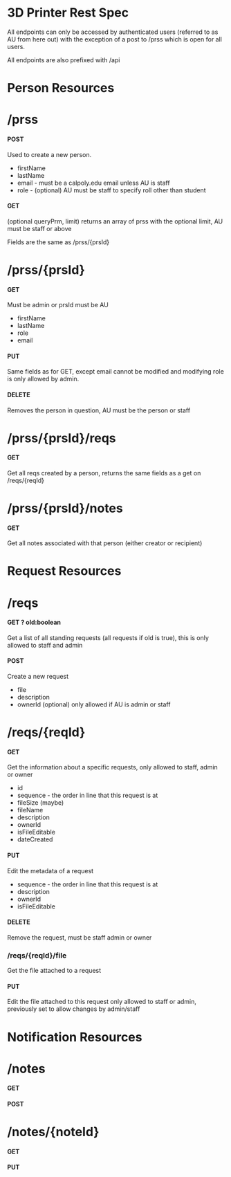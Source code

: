 # 3D Printer Rest Spec

All endpoints can only be accessed by authenticated users
 (referred to as AU from here out) with the exception of a post to /prss which
 is open for all users.

All endpoints are also prefixed with /api

# Person Resources

# /prss

#### POST
Used to create a new person.
* firstName
* lastName
* email - must be a calpoly.edu email unless AU is staff
* role - (optional) AU must be staff to specify roll other than student

#### GET
(optional queryPrm, limit) returns an array of prss with the optional limit, AU must be staff or above

Fields are the same as /prss/{prsId}

# /prss/{prsId}

#### GET
Must be admin or prsId must be AU
* firstName
* lastName
* role
* email

#### PUT
Same fields as for GET, except email cannot be modified and modifying role is only
allowed by admin.

#### DELETE
Removes the person in question, AU must be the person or staff

# /prss/{prsId}/reqs
#### GET
Get all reqs created by a person, returns the same fields as a get on /reqs/{reqId}
# /prss/{prsId}/notes
#### GET
Get all notes associated with that person (either creator or recipient)

# Request Resources

# /reqs
#### GET ? old:boolean
Get a list of all standing requests (all requests if old is true), this is only allowed to staff and admin
#### POST
Create a new request
* file
* description
* ownerId (optional) only allowed if AU is admin or staff

# /reqs/{reqId}
#### GET
Get the information about a specific requests, only allowed to staff, admin or owner
* id
* sequence - the order in line that this request is at
* fileSize (maybe)
* fileName
* description
* ownerId
* isFileEditable
* dateCreated

#### PUT
Edit the metadata of a request
* sequence - the order in line that this request is at
* description
* ownerId
* isFileEditable

#### DELETE
Remove the request, must be staff admin or owner

### /reqs/{reqId}/file
Get the file attached to a request
#### PUT
Edit the file attached to this request only allowed to staff or admin, previously set to allow changes by admin/staff

# Notification Resources
# /notes
#### GET
#### POST
# /notes/{noteId}
#### GET
#### PUT
